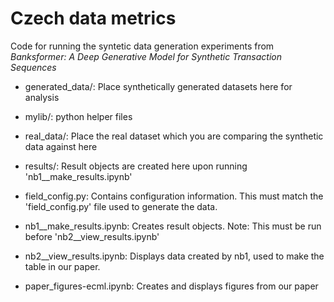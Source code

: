 # Czech data metrics

Code for running the syntetic data generation experiments from *Banksformer: A Deep Generative Model for Synthetic Transaction Sequences* 

- generated_data/: Place synthetically generated datasets here for analysis
- mylib/: python helper files
- real_data/: Place the real dataset which you are comparing the synthetic data against here
- results/: Result objects are created here upon running 'nb1__make_results.ipynb'

- field_config.py: Contains configuration information. This must match the 'field_config.py' file used to generate the data.
- nb1__make_results.ipynb: Creates result objects. Note: This must be run before 'nb2__view_results.ipynb'
- nb2__view_results.ipynb: Displays data created by nb1, used to make the table in our paper.
- paper_figures-ecml.ipynb: Creates and displays figures from our paper
 

